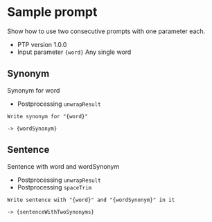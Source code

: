 # Sample prompt

Show how to use two consecutive prompts with one parameter each.

-   PTP version 1.0.0
-   Input parameter `{word}` Any single word

## Synonym

Synonym for word

-   Postprocessing `unwrapResult`

```prompttemplate
Write synonym for "{word}"
```

`-> {wordSynonym}`

## Sentence

Sentence with word and wordSynonym

-   Postprocessing `unwrapResult`
-   Postprocessing `spaceTrim`

```prompttemplate
Write sentence with "{word}" and "{wordSynonym}" in it
```

`-> {sentenceWithTwoSynonyms}`
